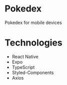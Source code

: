 # Pokedex

Pokedex for mobile devices

# Technologies

- React Native
- Expo
- TypeScript
- Styled-Components
- Axios
